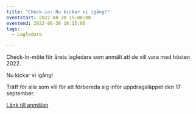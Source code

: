 ```yaml
---
title: "Check-in: Nu kickar vi igång!"
eventstart: 2022-08-30 15:00:00
eventend: 2022-08-30 16:15:00
tags:
  - Lagledare

---
```


Check-In-möte för årets lagledare som anmält att de vill vara med hösten 2022.

Nu kickar vi igång!

Träff för alla som vill för att förbereda sig inför uppdragsläppet den 17 september.

[Länk till anmälan](https://docs.google.com/forms/d/e/1FAIpQLSd4pJHa1PMfGMJ23ZSJLdE9_vzCxcFA-ZtnBNtdpjCMHbw3mA/viewform)


